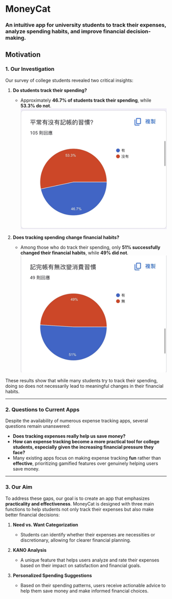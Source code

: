 # **MoneyCat**
### An intuitive app for university students to track their expenses, analyze spending habits, and improve financial decision-making.

## Motivation

### 1. Our Investigation
Our survey of college students revealed two critical insights:
1. **Do students track their spending?**
   - Approximately **46.7% of students track their spending**, while **53.3% do not**.  
   ![Pie Chart - Spending Habit](問卷調查結果/IMG_7608.JPG)

2. **Does tracking spending change financial habits?**
   - Among those who do track their spending, only **51% successfully changed their financial habits**, while **49% did not**.  
   ![Pie Chart - Change in Financial Habits](問卷調查結果/IMG_7609.JPG)

These results show that while many students try to track their spending, doing so does not necessarily lead to meaningful changes in their financial habits.

---

### 2. Questions to Current Apps
Despite the availability of numerous expense tracking apps, several questions remain unanswered:
- **Does tracking expenses really help us save money?**
- **How can expense tracking become a more practical tool for college students, especially given the increasing financial pressure they face?**
- Many existing apps focus on making expense tracking **fun** rather than **effective**, prioritizing gamified features over genuinely helping users save money.

---

### 3. Our Aim
To address these gaps, our goal is to create an app that emphasizes **practicality and effectiveness**. MoneyCat is designed with three main functions to help students not only track their expenses but also make better financial decisions:

1. **Need vs. Want Categorization**  
   - Students can identify whether their expenses are necessities or discretionary, allowing for clearer financial planning.

2. **KANO Analysis**  
   - A unique feature that helps users analyze and rate their expenses based on their impact on satisfaction and financial goals.

3. **Personalized Spending Suggestions**  
   - Based on their spending patterns, users receive actionable advice to help them save money and make informed financial choices.
